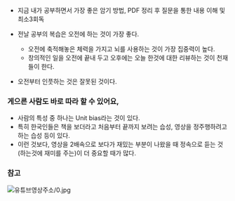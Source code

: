- 지금 내가 공부하면서 가장 좋은 암기 방법, PDF 정리 후 질문을 통한 내용 이해 및 최소3회독

- 전날 공부의 복습은 오전에 하는 것이 가장 좋다.
	- 오전에 축적해놓은 체력을 가지고 뇌를 사용하는 것이 가장 집중력이 높다.
	- 창의적인 일을 오전에 끝내 두고 오후에는 오늘 한것에 대한 리뷰하는 것이 천재들이 한다.
- 오전부터 인풋하는 것은 잘못된 것이다.

### 게으른 사람도 바로 따라 할 수 있어요,
- 사람의 특성 중 하나는 Unit bias라는 것이 있다.
- 특히 한국인들은 책을 보더라고 처음부터 끝까지 보려는 습성, 영상을 정주행하려고 하는 습성 등이 있다.
- 이런 것보다, 영상을 2배속으로 보다가 재밌는 부분이 나왔을 때 정속으로 듣는 것(하는것에 재미를 주는)이 더 중요할 때가 많다.

### 참고

![유튜브영상주소/0.jpg](https://www.youtube.com/watch?v=9oh3erJ-3F8)